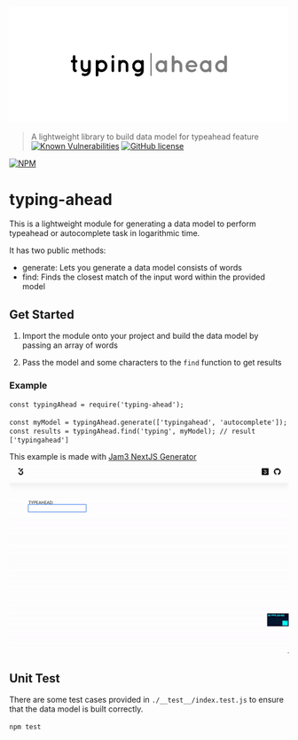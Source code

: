 ![Logo](/docs/typing-ahead-logo.jpg)

> A lightweight library to build data model for typeahead feature
[![Known Vulnerabilities](https://snyk.io/test/github/Jam3/typing-ahead/badge.svg?targetFile=package.json)](https://snyk.io/test/github/Jam3/typing-ahead?targetFile=package.json) [![GitHub license](https://img.shields.io/github/license/Jam3/typing-ahead)](https://github.com/Jam3/typing-ahead/blob/master/LICENSE)

[![NPM](https://nodei.co/npm/typing-ahead.png)](https://nodei.co/npm/typing-ahead/)

# typing-ahead

This is a lightweight module for generating a data model to perform typeahead or autocomplete task in logarithmic time.

It has two public methods:

- generate: Lets you generate a data model consists of words
- find: Finds the closest match of the input word within the provided model

## Get Started

1. Import the module onto your project and build the data model by passing an array of words 

2. Pass the model and some characters to the `find` function to get results

### Example

```
const typingAhead = require('typing-ahead');

const myModel = typingAhead.generate(['typingahead', 'autocomplete']);
const results = typingAhead.find('typing', myModel); // result ['typingahead']
```

This example is made with [Jam3 NextJS Generator](https://github.com/Jam3/nyg-nextjs)
![Example](/docs/typing-ahead-example.gif)


## Unit Test
There are some test cases provided in  `./__test__/index.test.js` to ensure that the data model is built correctly.

`npm test`
